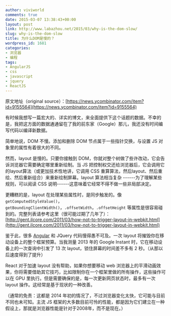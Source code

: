 ```yaml
---
author: viviworld
comments: true
date: 2015-03-07 13:38:43+00:00
layout: post
link: http://www.labazhou.net/2015/03/why-is-the-dom-slow/
slug: why-is-the-dom-slow
title: 为什么DOM是慢的？
wordpress_id: 1681
categories:
- 浏览器
- 编程
tags:
- AngularJS
- css
- javascript
- jquery
- ReactJS
---
```


原文地址（original source）：[https://news.ycombinator.com/item?id=9155564](https://news.ycombinator.com/item?id=9155564)

有时候我想写一篇宏大的、详实的博文，来全面提供下这个话题的数据。不幸的是，我把这方面的数据通通留在了我的前东家（Google）那儿，我还没有时间编写代码以编译新数据。

简单地说，DOM 不慢。添加和删除 DOM 节点属于一些指针交换，与设置 JS 对象里的属性有着很大的不同。

然而，layout 是慢的。只要你接触到 DOM，你就对整个树做了些许改动，它会告诉浏览器它需要确定哪里重新绘制。当 JS 把控制权交还给浏览器后，它会调用它的layout算法（或更加技术性地讲，它调用 CSS 重算算法，然后layout、然后重绘、然后重新组合）来重新绘制屏幕。layout 算法相当复杂 ------为了理解某些规则，可以阅读 CSS 说明------这意味着它经常不得不做一些非局部决定。

更糟糕的是，layout 在处理某些属性时，是同步触发的。像`getComputedStyleValue()`，`getBoundingClientWidth()`，`.offsetWidth`，`.offsetHeight` 等属性是很容易碰到的。完整列表请参考这里（很可能过期了几年了）：[http://gent.ilcore.com/2011/03/how-not-to-trigger-layout-in-webkit.html](http://gent.ilcore.com/2011/03/how-not-to-trigger-layout-in-webkit.html)

鉴于此，很多 [Angular](http://www.labazhou.net/2014/09/the-unseen-cost-of-using-the-best-technology-angularjs/) 和 JQuery 代码慢得愚不可及。一次 layout 将摧毁你在移动设备上的整个框架预算。当我测量 2013 年的 Google Instant 时，它在移动设备上的一次查询中引发了 13 次 layout，锁住屏幕的时间差不多有 2 秒。（从那以后速度得到了提升）

React 对于加速 layout 没有帮助，如果你想要移动 web 浏览器上的平滑动画效果，你将需要借助其它技巧，比如限制你在一个框架里做的所有操作，这些操作可以在 GPU 里执行。但是需要确保的是，每一次更新网页状态时，最多有一次 layout 操作。这经常是基于现状的一种改善。

（通常的免责：这都是 2014 年初的情况了，不过浏览器变化太快，它可能与目前不同也未可知。主流 JS 框架的大多数目前可怜的性能，都是因为它们建立在一种假设上，那就是浏览器性能是针对于2008年，而不是现在。）
